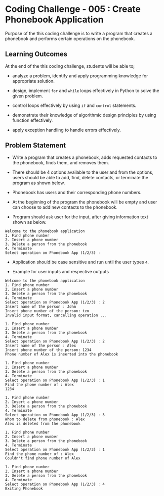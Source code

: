 # Coding Challenge - 005 : Create Phonebook Application

Purpose of the this coding challenge is to write a program that creates a phonebook and performs certain operations on the phonebook.

## Learning Outcomes

At the end of the this coding challenge, students will be able to;

- analyze a problem, identify and apply programming knowledge for appropriate solution.

- design, implement `for` and `while` loops effectively in Python to solve the given problem.

- control loops effectively by using `if` and `control` statements.

- demonstrate their knowledge of algorithmic design principles by using function effectively.

- apply exception handling to handle errors effectively.

## Problem Statement

- Write a program that creates a phonebook, adds requested contacts to the phonebook, finds them, and removes them.

- There should be 4 options available to the user and from the options, users should be able to add, find, delete contacts, or terminate the program as shown below.

- Phonebook has users and their corresponding phone numbers.

- At the beginning of the program the phonebook will be empty and user can choose to add new contacts to the phonebook.

- Program should ask user for the input, after giving information text shown as below.

```text
Welcome to the phonebook application
1. Find phone number
2. Insert a phone number
3. Delete a person from the phonebook
4. Terminate
Select operation on Phonebook App (1/2/3) :
```

- Application should be case sensitive and run until the user types `4`.

- Example for user inputs and respective outputs

```text
Welcome to the phonebook application
1. Find phone number
2. Insert a phone number
3. Delete a person from the phonebook
4. Terminate
Select operation on Phonebook App (1/2/3) : 2
Insert name of the person : John
Insert phone number of the person: ten
Invalid input format, cancelling operation ...

1. Find phone number
2. Insert a phone number
3. Delete a person from the phonebook
4. Terminate
Select operation on Phonebook App (1/2/3) : 2
Insert name of the person : Alex
Insert phone number of the person: 1234
Phone number of Alex is inserted into the phonebook

1. Find phone number
2. Insert a phone number
3. Delete a person from the phonebook
4. Terminate
Select operation on Phonebook App (1/2/3) : 1
Find the phone number of : Alex
1234

1. Find phone number
2. Insert a phone number
3. Delete a person from the phonebook
4. Terminate
Select operation on Phonebook App (1/2/3) : 3
Whom to delete from phonebook : Alex
Alex is deleted from the phonebook

1. Find phone number
2. Insert a phone number
3. Delete a person from the phonebook
4. Terminate
Select operation on Phonebook App (1/2/3) : 1
Find the phone number of : Alex
Couldn't find phone number of Alex

1. Find phone number
2. Insert a phone number
3. Delete a person from the phonebook
4. Terminate
Select operation on Phonebook App (1/2/3) : 4
Exiting Phonebook
```
